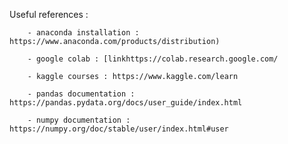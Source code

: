 Useful references : 

        - anaconda installation : https://www.anaconda.com/products/distribution)

        - google colab : [linkhttps://colab.research.google.com/

        - kaggle courses : https://www.kaggle.com/learn 

        - pandas documentation : https://pandas.pydata.org/docs/user_guide/index.html

        - numpy documentation : https://numpy.org/doc/stable/user/index.html#user
   

        